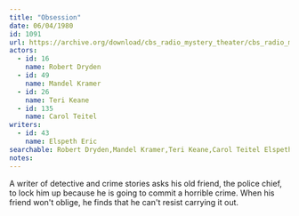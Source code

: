 ```yaml
---
title: "Obsession"
date: 06/04/1980
id: 1091
url: https://archive.org/download/cbs_radio_mystery_theater/cbs_radio_mystery_theater-1051-1100.zip/cbs_radio_mystery_theater-1051-1100%2Fcbsrmt_1091_obsession.mp3
actors:  
  - id: 16
    name: Robert Dryden  
  - id: 49
    name: Mandel Kramer  
  - id: 26
    name: Teri Keane  
  - id: 135
    name: Carol Teitel
writers:  
  - id: 43
    name: Elspeth Eric
searchable: Robert Dryden,Mandel Kramer,Teri Keane,Carol Teitel Elspeth Eric
notes:  
---
```

A writer of detective and crime stories asks his old friend, the police chief, to lock him up because he is going to commit a horrible crime. When his friend won't oblige, he finds that he can't resist carrying it out.